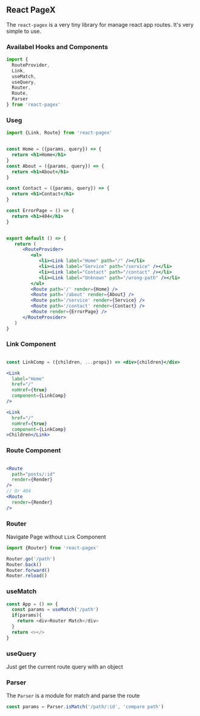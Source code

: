 
## React PageX

The `react-pagex` is a very tiny library for manage react app routes. It's very simple to use.



### Availabel Hooks and Components

```js
import {
  RouteProvider, 
  Link, 
  useMatch, 
  useQuery,
  Router, 
  Route, 
  Parser
} from 'react-pagex'

```




### Useg

```jsx
import {Link, Route} from 'react-pagex'


const Home = ({params, query}) => {
  return <h1>Home</h1>
}
const About = ({params, query}) => {
  return <h1>About</h1>
}

const Contact = ({params, query}) => {
  return <h1>Contact</h1>
}

const ErrorPage = () => {
  return <h1>404</h1>
}


export default () => {
   return (
      <RouteProvider>
         <ul>
            <li><Link label="Home" path="/" /></li>
            <li><Link label="Service" path="/service" /></li>
            <li><Link label="Contact" path="/contact" /></li>
            <li><Link label="Unknown" path="/wrong-path" /></li>
         </ul>
         <Route path='/' render={Home} />
         <Route path='/about' render={About} />
         <Route path='/service' render={Service} />
         <Route path='/contact' render={Contact} />
         <Route render={ErrorPage} />
      </RouteProvider>
   )
}

```

### Link Component

```jsx

const LinkComp = ({children, ...props}) => <div>{children}</div>

<Link 
  label="Home"
  href="/"
  noHref={true}
  component={LinkComp}
/>

<Link 
  href="/"
  noHref={true}
  component={LinkComp}
>Children</Link>

```

### Route Component

```jsx

<Route 
  path="posts/:id"
  render={Render}
/>
// Or 404
<Route 
  render={Render}
/>


```



### Router
Navigate Page without `Link` Component

```js
import {Router} from 'react-pagex'

Router.go('/path')
Router.back()
Router.forward()
Router.reload()

```



### useMatch

```js
const App = () => {
  const params = useMatch('/path')
  if(params){
    return <div>Router Match</div> 
  }
  return <></>
}

```

### useQuery
Just get the current route query with an object


### Parser
The `Parser` is a module for match and parse the route
```js
const params = Parser.isMatch('/path/:id', 'compare path')
```